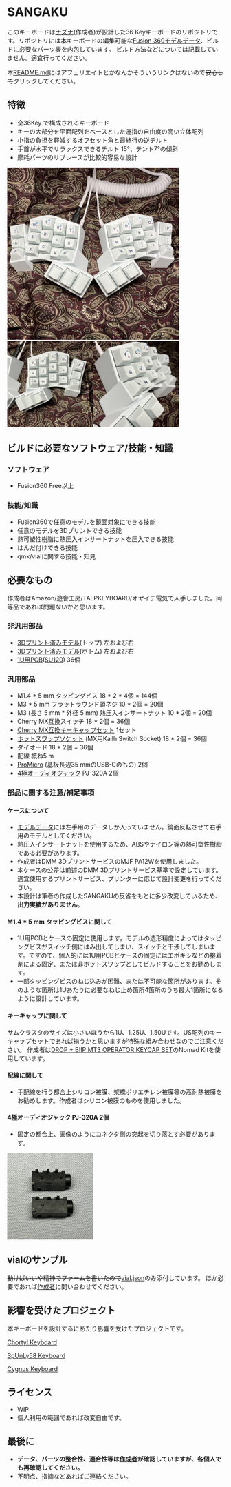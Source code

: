 # SANGAKU

このキーボードは[ナズナ](https://twitter.com/naznaz_inv)(作成者)が設計した36 Keyキーボードのリポジトリです。リポジトリには本キーボードの編集可能な[Fusion 360モデルデータ](sangaku.f3d)、ビルドに必要なパーツ表を内包しています。
ビルド方法などについては記載していません。適宜行ってください。

本[README.md](README.md)にはアフェリエイトとかなんかそういうリンクはないので~~安心して~~クリックしてください。

## 特徴

- 全36Key で構成されるキーボード
- キーの大部分を平面配列をベースとした運指の自由度の高い立体配列
- 小指の負担を軽減するオフセット角と最終行の逆チルト
- 手首が水平でリラックスできるチルト 15°、テント7°の傾斜
- 摩耗パーツのリプレースが比較的容易な設計

<td><img src="sangaku_1.jpg" width="400" alihgn="center"></td>

<td><img src="sangaku_2.jpg" width="200"></td><td><img src="sangaku_3.jpg" width="200"></td>

## ビルドに必要なソフトウェア/技能・知識

### ソフトウェア
- Fusion360 Free以上

### 技能/知識
- Fusion360で任意のモデルを鏡面対象にできる技能
- 任意のモデルを3Dプリントできる技能
- 熱可塑性樹脂に熱圧入インサートナットを圧入できる技能
- はんだ付けできる技能
- qmk/vialに関する技能・知見

## 必要なもの

作成者はAmazon/遊舎工房/TALPKEYBOARD/オヤイデ電気で入手しました。同等品であれば問題ないかと思います。

### 非汎用部品

- [3Dプリント済みモデル](sangaku.f3d)(トップ) 左および右
- [3Dプリント済みモデル](sangaku.f3d)(ボトム) 左および右
- [1U用PCB](https://talpkeyboard.net/items/5e7ed998e20b0476ebdcb9f1)([SU120](https://github.com/e3w2q/su120-keyboard)) 36個

### 汎用部品

- M1.4 * 5 mm タッピングビス 18 * 2 * 4個 = 144個
- M3 * 5 mm フラットラウンド頭ネジ 10 * 2個 = 20個
- M3 (長さ 5 mm * 外径 5 mm) 熱圧入インサートナット 10 * 2個 = 20個
- Cherry MX互換スイッチ 18 * 2個 = 36個
- [Cherry MX互換キーキャップセット](https://drop.com/buy/drop-biip-mt3-operator-keycap-set) 1セット
- [ホットスワップソケット](https://shop.yushakobo.jp/products/a01ps) (MX用Kailh Switch Socket) 18 * 2個 = 36個
- ダイオード 18 * 2個 = 36個
- 配線 概ね5 m
- [ProMicro](https://shop.yushakobo.jp/products/3905) (基板長辺35 mmのUSB-Cのもの) 2個
- [4極オーディオジャック](https://shop.yushakobo.jp/products/a0800tr-01-1) PJ-320A 2個

### 部品に関する注意/補足事項

#### ケースについて

- [モデルデータ](sangaku.f3d)には左手用のデータしか入っていません。鏡面反転させて右手用のモデルとしてください。
- 熱圧入インサートナットを使用するため、ABSやナイロン等の熱可塑性樹脂である必要があります。
- 作成者はDMM 3DプリントサービスのMJF PA12Wを使用しました。
- 本ケースの公差は前述のDMM 3Dプリントサービス基準で設定しています。適宜使用するプリントサービス、プリンターに応じて設計変更を行ってください。
- 本設計は筆者の作成したSANGAKUの反省をもとに多少改変しているため、**出力実績がありません**。

#### M1.4 * 5 mm タッピングビスに関して

- 1U用PCBとケースの固定に使用します。モデルの造形精度によってはタッピングビスがスイッチ側にはみ出してしまい、スイッチと干渉してしまいます。ですので、個人的には1U用PCBとケースの固定にはエポキシなどの接着剤による固定、または非ホットスワップとしてビルドすることをお勧めします。
- 一部タッピングビスのねじ込みが困難、または不可能な箇所があります。そのような箇所は1Uあたりに必要なねじ止め箇所4箇所のうち最大1箇所になるように設計しています。

#### キーキャップに関して

サムクラスタのサイズは小さいほうから1U、1.25U、1.50Uです。US配列のキーキャップセットであれば揃うかと思いますが特殊な組み合わせなのでご注意ください。
作成者は[DROP + BIIP MT3 OPERATOR KEYCAP SET](https://drop.com/buy/drop-biip-mt3-operator-keycap-set)のNomad Kitを使用しています。

#### 配線に関して

- 手配線を行う都合上シリコン被膜、架橋ポリエチレン被膜等の高耐熱被膜をお勧めします。作成者はシリコン被膜のものを使用しました。

#### 4極オーディオジャック PJ-320A 2個

- 固定の都合上、画像のようにコネクタ側の突起を切り落とす必要があります。

<td><img src="pj320a_mod.jpg" width="200"></td>

## vialのサンプル

~~動けばいいや精神でファームを書いたので~~[vial.json](vial.json)のみ添付しています。
ほか必要であれば[作成者](https://twitter.com/naznaz_inv)に問い合わせてください。

## 影響を受けたプロジェクト

本キーボードを設計するにあたり影響を受けたプロジェクトです。

[Chortyl Keyboard](https://github.com/jdart/chortyl)

[SpUnLy58 Keyboard](https://github.com/Giraffasax/SpUnLy58)

[Cygnus Keyboard](https://github.com/juhakaup/keyboards/tree/main/Cygnus)


## ライセンス

- WIP
- 個人利用の範囲であれば改変自由です。

## 最後に

- **データ、パーツの整合性、適合性等は[作成者](https://twitter.com/naznaz_inv)が確認していますが、各個人でも再確認してください。**
- 不明点、指摘などあればご連絡ください。